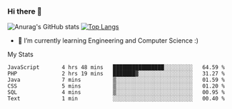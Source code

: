 ### Hi there 👋

![Anurag's GitHub stats](https://github-readme-stats.vercel.app/api?username=MatteoIorio11&show_icons=true&theme=dark) 
[![Top Langs](https://github-readme-stats.vercel.app/api/top-langs/?username=MatteoIorio11&theme=dark)](https://github.com/MatteoIorio11/github-readme-stats)

- 🌱 I’m currently learning Engineering and Computer Science :)

<!--
**MatteoIorio11/MatteoIorio11** is a ✨ _special_ ✨ repository because its `README.md` (this file) appears on your GitHub profile.

Here are some ideas to get you started:

- 🔭 I’m currently working on ...
- 🌱 I’m currently learning ...
- 👯 I’m looking to collaborate on ...
- 🤔 I’m looking for help with ...
- 💬 Ask me about ...
- 📫 How to reach me: ...
- 😄 Pronouns: ...
- ⚡ Fun fact: ...
-->
My Stats
<!--START_SECTION:waka-->

```text
JavaScript       4 hrs 48 mins   ████████████████░░░░░░░░░   64.59 %
PHP              2 hrs 19 mins   ███████▓░░░░░░░░░░░░░░░░░   31.27 %
Java             7 mins          ▒░░░░░░░░░░░░░░░░░░░░░░░░   01.59 %
CSS              5 mins          ▒░░░░░░░░░░░░░░░░░░░░░░░░   01.20 %
SQL              4 mins          ▒░░░░░░░░░░░░░░░░░░░░░░░░   00.95 %
Text             1 min           ░░░░░░░░░░░░░░░░░░░░░░░░░   00.40 %
```

<!--END_SECTION:waka-->
